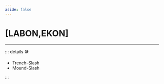 ```yaml
---
aside: false
---
```

# <py>[LABON,EKON]</py>

---

<!-- =================================================== -->
<!-- =================================================== -->
<!-- =================================================== -->
<!-- =================================================== -->
<!-- =================================================== -->
::: details 🛠

- Trench-Slash
- Mound-Slash

:::
